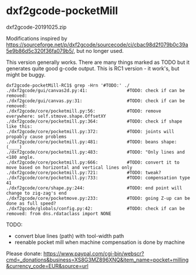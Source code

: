 # dxf2gcode-pocketMill

dxf2gcode-20191025.zip

Modifications inspired by https://sourceforge.net/p/dxf2gcode/sourcecode/ci/cbac98d2f079b0c39a5e9b86d5c320f36fa079b5/,
but no longer used.

This version generally works.
There are many things marked as TODO but it generates quite good g-code output.
This is RC1 version - it work's, but might be buggy.

```
dxf2gcode-pocketMill-RC1$ grep -Hrn '#TODO:' ./
./dxf2gcode/gui/canvas2d.py:41:               #TODO: check if can be removed:
./dxf2gcode/gui/canvas.py:31:                 #TODO: check if can be removed:
./dxf2gcode/core/pocketmill.py:56:            #TODO: remove everywhere: self.stmove.shape.OffsetXY
./dxf2gcode/core/pocketmill.py:364:           #TODO: check if shape like this:
./dxf2gcode/core/pocketmill.py:372:           #TODO: joints will propably cause problems
./dxf2gcode/core/pocketmill.py:481:           #TODO: beans shape:  (____)
./dxf2gcode/core/pocketmill.py:483:           #TODO: "Only lines and <180 angle.
./dxf2gcode/core/pocketmill.py:666:           #TODO: convert it to move based on horizontal and vertical lines only
./dxf2gcode/core/pocketmill.py:721:           #TODO: tweak?
./dxf2gcode/core/pocketmill.py:733:           #TODO: compensation type 41
./dxf2gcode/core/shape.py:244:                #TODO: end point will change to zig-zag's end
./dxf2gcode/core/pocketmove.py:233:           #TODO: going Z-up can be done as full speed?
./dxf2gcode/globals/config.py:42:             #TODO: check if can be removed: from dns.rdataclass import NONE

```
TODO:
- convert blue lines (path) with tool-width path
- reenable pocket mill when machine compensation is done by machine

Please donate: https://www.paypal.com/cgi-bin/webscr?cmd=_donations&business=XS8G3MZ896XNQ&item_name=pocket+milling&currency_code=EUR&source=url

